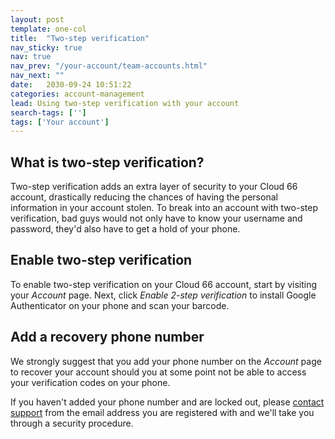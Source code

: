 ```yaml
---
layout: post
template: one-col
title:  "Two-step verification"
nav_sticky: true
nav: true
nav_prev: "/your-account/team-accounts.html"
nav_next: ""
date:   2030-09-24 10:51:22
categories: account-management
lead: Using two-step verification with your account
search-tags: ['']
tags: ['Your account']
---
```


## What is two-step verification? 
Two-step verification adds an extra layer of security to your Cloud 66 account, drastically reducing the chances of having the personal information in your account stolen. To break into an account with two-step verification, bad guys would not only have to know your username and password, they'd also have to get a hold of your phone.

## Enable two-step verification
To enable two-step verification on your Cloud 66 account, start by visiting your _Account_ page. Next, click _Enable 2-step verification_ to install Google Authenticator on your phone and scan your barcode.

## Add a recovery phone number
We strongly suggest that you add your phone number on the _Account_ page to recover your account should you at some point not be able to access your verification codes on your phone.

If you haven't added your phone number and are locked out, please <a href="mailto:support@cloud66.com">contact support</a> from the email address you are registered with and we'll take you through a security procedure.